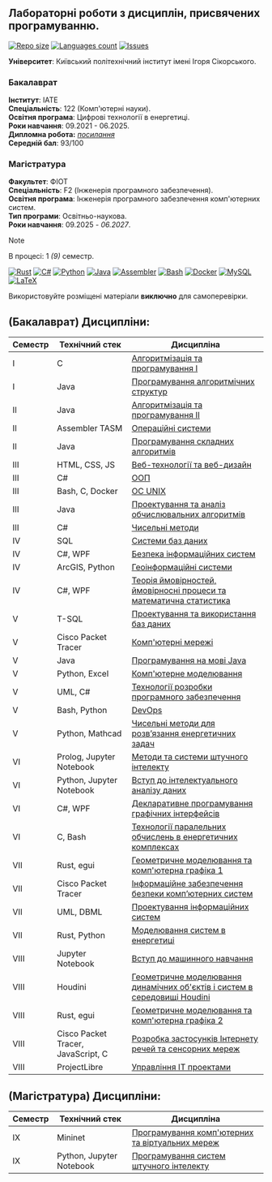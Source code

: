 ## Лабораторні роботи з дисциплін, присвячених програмуванню.

[![Repo size](https://img.shields.io/github/repo-size/xairaven/KPI-Labs?style=flat-square)](#)
[![Languages count](https://img.shields.io/github/languages/count/xairaven/KPI-Labs?style=flat-square)](#)
[![Issues](https://img.shields.io/github/issues/xairaven/KPI-Labs?style=flat-square)](#)

**Університет**: Київський політехнічний інститут імені Ігоря Сікорського. <br>

### Бакалаврат
**Інститут**: ІАТЕ <br>
**Спеціальність**: 122 (Комп'ютерні науки). <br>
**Освітня програма**: Цифрові технології в енергетиці. <br>
**Роки навчання**: 09.2021 - 06.2025. <br>
**Дипломна робота:** [*посилання*](./BachelorDiploma/) <br>
**Середній бал**: 93/100

### Магістратура

**Факультет**: ФІОТ <br>
**Спеціальність**: F2 (Інженерія програмного забезпечення). <br>
**Освітня програма**: Інженерія програмного забезпечення комп'ютерних систем. <br>
**Тип програми**: Освітньо-наукова. <br>
**Роки навчання**: 09.2025 <i>- 06.2027</i>. <br>

> [!NOTE]
> В процесі: 1 *(9)* семестр.

[![Rust](https://img.shields.io/badge/Rust-fde7d5?style=for-the-badge&logo=rust&logoColor=black)](#)
[![C#](https://img.shields.io/badge/c%23-purple?style=for-the-badge&logo=dotnet&logoColor=white)](#)
[![Python](https://img.shields.io/badge/Python-005494?style=for-the-badge&logo=python&logoColor=yellow)](#)
[![Java](https://img.shields.io/badge/Java-E87000?style=for-the-badge&logo=coffeescript&logoColor=white)](#)
[![Assembler](https://img.shields.io/badge/TASM-005494?style=for-the-badge&logo=assemblyscript&logoColor=white)](#)
[![Bash](https://img.shields.io/badge/Bash-374B42?style=for-the-badge&logo=gnubash&logoColor=white)](#)
[![Docker](https://img.shields.io/badge/Docker-082135?style=for-the-badge&logo=docker&logoColor=2496EE)](#)
[![MySQL](https://img.shields.io/badge/SQL-4479A1?style=for-the-badge&logo=mysql&logoColor=FFF)](#)
[![LaTeX](https://img.shields.io/badge/LaTeX-008080?style=for-the-badge&logo=latex&logoColor=black)](#)

Використовуйте розміщені матеріали **виключно** для самоперевірки.

## (Бакалаврат) Дисципліни:

Семестр | Технічний стек | Дисципліна               
------- | -------------- | -----------------------
I | C | [Алгоритмізація та програмування I](./1stSemester/Algorithmization%20and%20programming%20(I)/)
I | Java | [Програмування алгоритмічних структур](./1stSemester/Programming%20algorithmic%20structures/)
II | Java | [Алгоритмізація та програмування II](./2ndSemester/Algorithmization%20and%20programming%20(II)/)
II | Assembler TASM | [Операційні системи](./2ndSemester/Operating%20Systems/)
II | Java | [Програмування складних алгоритмів](./2ndSemester/Programming%20complex%20algorithms/)
III | HTML, CSS, JS | [Веб-технології та веб-дизайн](./3rdSemester/Web%20Design/)
III | С# | [ООП](./3rdSemester/OOP/)
III | Bash, C, Docker | [ОС UNIX](./3rdSemester/OS%20UNIX/)
III | Java | [Проектування та аналіз обчислювальних алгоритмів](./3rdSemester/DACA/)
III | C# | [Чисельні методи](./3rdSemester/Numerical%20Analysis/)
IV | SQL | [Системи баз даних](./4thSemester/Database%20Systems/)
IV | C#, WPF | [Безпека інформаційних систем](./4thSemester/Information%20Security/)
IV | ArcGIS, Python | [Геоінформаційні системи](./4thSemester/Geoinformation%20Systems/)
IV | C#, WPF | [Теорія ймовірностей, ймовірносні процеси та математична статистика](./4thSemester/Statistics/)
V | T-SQL | [Проектування та використання баз даних](./5thSemester/Databases-Design/)
V | Cisco Packet Tracer | [Комп'ютерні мережі](./5thSemester/Computer-Networks/)
V | Java | [Програмування на мові Java](./5thSemester/Java-Programming/)
V | Python, Excel | [Комп'ютерне моделювання](./5thSemester/Computer-Modeling/)
V | UML, C# | [Технології розробки програмного забезпечення](./5thSemester/SW-Development-Technologies/)
V | Bash, Python | [DevOps](./5thSemester/DevOps/)
V | Python, Mathcad | [Чисельні методи для розв’язання енергетичних задач](./5thSemester/Numerical-Analysis-2/)
VI | Prolog, Jupyter Notebook | [Методи та системи штучного інтелекту](./6thSemester/Artificial-Intelligence/)
VI | Python, Jupyter Notebook | [Вступ до інтелектуального аналізу даних](./6thSemester/Data-Mining/)
VI | C#, WPF | [Декларативне програмування графічних інтерфейсів](./6thSemester/Graphical-Interfaces/)
VI | C, Bash | [Технології паралельних обчислень в енергетичних комплексах](./6thSemester/Parallel-Computing/)
VII | Rust, egui | [Геометричне моделювання та комп'ютерна графіка 1](./7thSemester/Computer-Graphics-1/)
VII | Cisco Packet Tracer | [Інформаційне забезпечення безпеки комп’ютерних систем](./7thSemester/Information-Security-Support/)
VII | UML, DBML | [Проектування інформаційних систем](./7thSemester/Design-of-Information-Systems/)
VII | Rust, Python | [Моделювання систем в енергетиці](./7thSemester/Modeling-Energy-Systems/)
VIII | Jupyter Notebook | [Вступ до машинного навчання](./8thSemester/Machine-Learning/)
VIII | Houdini | [Геометричне моделювання динамічних об'єктів і систем в середовищі Houdini](./8thSemester/Houdini/)
VIII | Rust, egui | [Геометричне моделювання та комп'ютерна графіка 2](./8thSemester/Computer-Graphics-2/)
VIII | Cisco Packet Tracer, JavaScript, C | [Розробка застосунків Інтернету речей та сенсорних мереж](./8thSemester/Internet-of-Things/)
VIII | ProjectLibre | [Управління ІТ проектами](./8thSemester/Project-Management/)

## (Магістратура) Дисципліни:

Семестр | Технічний стек | Дисципліна               
------- | -------------- | -----------------------
IX | Mininet | [Програмування комп'ютерних та віртуальних мереж](./9thSemester/Computer-Virtual-Networks/)
IX | Python, Jupyter Notebook | [Програмування систем штучного інтелекту](./9thSemester/Programming-Artificial-Intelligence/) | Programming of artificial intelligence systems